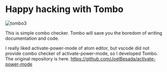 # Happy hacking with Tombo

![tombo3](https://user-images.githubusercontent.com/23359043/112264736-a8449180-8cb4-11eb-85f9-dc654878156f.gif)

This is simple combo checker. Tombo will save you the boredom of writing documentation and code.

I really liked activate-power-mode of atom editor, but vscode did not provide combo checker of activate-power-mode, so I developed Tombo.  
The original repository is here. https://github.com/JoelBesada/activate-power-mode
